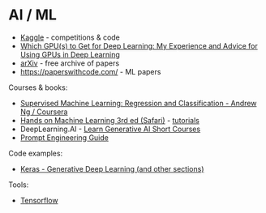 # AI / ML

* [Kaggle](https://www.kaggle.com/) - competitions & code
* [Which GPU(s) to Get for Deep Learning: My Experience and Advice for Using GPUs in Deep Learning](https://timdettmers.com/2023/01/30/which-gpu-for-deep-learning/)
* [arXiv](https://arxiv.org/) - free archive of papers
* <https://paperswithcode.com/> - ML papers

Courses & books:

* [Supervised Machine Learning: Regression and Classification -  Andrew Ng / Coursera](https://www.coursera.org/learn/machine-learning/)
* [Hands on Machine Learning 3rd ed (Safari)](https://learning.oreilly.com/library/view/hands-on-machine-learning/9781098125967/preface01.html#idm45720251958640) - [tutorials](https://colab.research.google.com/github/ageron/handson-ml3/blob/main/index.ipynb)
* DeepLearning.AI - [Learn Generative AI Short Courses](https://www.deeplearning.ai/short-courses/)
* [Prompt Engineering Guide](https://www.promptingguide.ai/)

Code examples:

* [Keras - Generative Deep Learning (and other sections)](https://keras.io/examples/generative/)

Tools:

* [Tensorflow](https://www.tensorflow.org/)